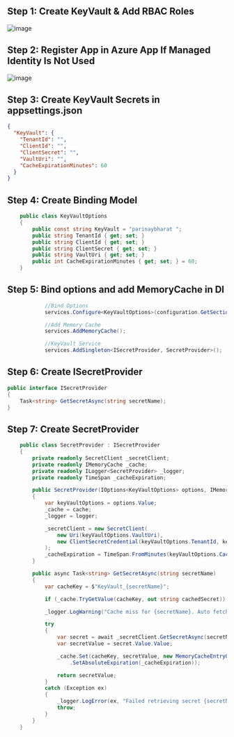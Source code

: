 
## Step 1: Create KeyVault & Add RBAC Roles
![image](https://github.com/user-attachments/assets/b1cba0cd-26ee-4608-a7b7-37aa7e5fcf90)

## Step 2: Register App in Azure App If Managed Identity Is Not Used
![image](https://github.com/user-attachments/assets/6335ba72-905d-4cf9-b61a-69d2e3a06a48)

## Step 3: Create KeyVault Secrets in appsettings.json
```json
{
  "KeyVault": {
    "TenantId": "",
    "ClientId": "",
    "ClientSecret": "",
    "VaultUri": "",
    "CacheExpirationMinutes": 60
  }
}
```

## Step 4: Create Binding Model
```cs
    public class KeyVaultOptions
    {
        public const string KeyVault = "parinaybharat ";
        public string TenantId { get; set; }
        public string ClientId { get; set; }
        public string ClientSecret { get; set; }
        public string VaultUri { get; set; }
        public int CacheExpirationMinutes { get; set; } = 60;
    }
```

## Step 5: Bind options and add MemoryCache in DI
```cs
            //Bind Options
            services.Configure<KeyVaultOptions>(configuration.GetSection("KeyVault"));

            //Add Memory Cache
            services.AddMemoryCache();

            //KeyVault Service
            services.AddSingleton<ISecretProvider, SecretProvider>();
```

## Step 6: Create ISecretProvider
```cs
public interface ISecretProvider
{
    Task<string> GetSecretAsync(string secretName);
}
```

## Step 7: Create SecretProvider
```cs
    public class SecretProvider : ISecretProvider
    {
        private readonly SecretClient _secretClient;
        private readonly IMemoryCache _cache;
        private readonly ILogger<SecretProvider> _logger;
        private readonly TimeSpan _cacheExpiration;

        public SecretProvider(IOptions<KeyVaultOptions> options, IMemoryCache cache, ILogger<SecretProvider> logger)
        {
            var keyVaultOptions = options.Value;
            _cache = cache;
            _logger = logger;

            _secretClient = new SecretClient(
                new Uri(keyVaultOptions.VaultUri),
                new ClientSecretCredential(keyVaultOptions.TenantId, keyVaultOptions.ClientId, keyVaultOptions.ClientSecret)
            );
            _cacheExpiration = TimeSpan.FromMinutes(keyVaultOptions.CacheExpirationMinutes);
        }

        public async Task<string> GetSecretAsync(string secretName)
        {
            var cacheKey = $"KeyVault_{secretName}";

            if (_cache.TryGetValue(cacheKey, out string cachedSecret)) return cachedSecret;

            _logger.LogWarning("Cache miss for {secretName}. Auto fetching from KeyVault", secretName);

            try
            {
                var secret = await _secretClient.GetSecretAsync(secretName);
                var secretValue = secret.Value.Value;

                _cache.Set(cacheKey, secretValue, new MemoryCacheEntryOptions()
                    .SetAbsoluteExpiration(_cacheExpiration));

                return secretValue;
            }
            catch (Exception ex)
            {
                _logger.LogError(ex, "Failed retrieving secret {secretName}", secretName);
                throw;
            }
        }
    }
```
